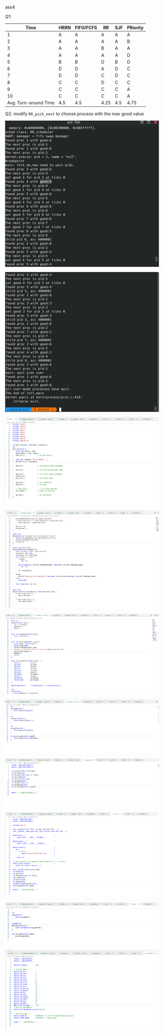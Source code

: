 ass4

Q1:

| Time                  | HRRN | FIFO/FCFS | RR   | SJF  | PRiority |
| --------------------- | ---- | --------- | ---- | ---- | -------- |
| 1                     | A    | A         | A    | A    | A        |
| 2                     | A    | A         | A    | A    | B        |
| 3                     | A    | A         | B    | A    | A        |
| 4                     | A    | A         | A    | A    | D        |
| 5                     | B    | B         | D    | B    | D        |
| 6                     | D    | D         | A    | D    | C        |
| 7                     | D    | D         | C    | D    | C        |
| 8                     | C    | C         | D    | C    | C        |
| 9                     | C    | C         | C    | C    | A        |
| 10                    | C    | C         | C    | C    | A        |
| Avg. Turn-around Time | 4.5  | 4.5       | 4.25 | 4.5  | 4.75     |

Q2:
modify `RR_pick_next` to choose process with the max good value

![pic/1.png](pic/1.png)

![pic/2.png](pic/2.png)

![pic/3.png](pic/3.png)

![pic/4.png](pic/4.png)

![pic/5.png](pic/5.png)

![pic/6.png](pic/6.png)

![pic/7.png](pic/7.png)

![pic/8.png](pic/8.png)

![pic/9.png](pic/9.png)

![pic/10.png](pic/10.png)
